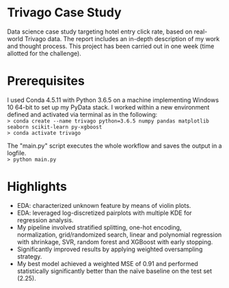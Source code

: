 # Trivago Case Study
Data science case study targeting hotel entry click rate, based on real-world Trivago data. The report includes an in-depth description of my work and thought process. This project has been carried out in one week (time allotted for the challenge).

# Prerequisites
I used Conda 4.5.11 with Python 3.6.5 on a machine implementing Windows 10 64-bit to set up my PyData stack. I worked within a new environment defined and activated via terminal as in the following:<br/>
`> conda create --name trivago python=3.6.5 numpy pandas matplotlib seaborn scikit-learn py-xgboost`<br/>
`> conda activate trivago`

The "main.py" script executes the whole workflow and saves the output in a logfile.<br/>
`> python main.py`

# Highlights
- EDA: characterized unknown feature by means of violin plots.
- EDA: leveraged log-discretized pairplots with multiple KDE for regression analysis.
- My pipeline involved stratified splitting, one-hot encoding, normalization, grid/randomized search, linear and polynomial regression with shrinkage, SVR, random forest and XGBoost with early stopping.
- Significantly improved results by applying weighted oversampling strategy.
- My best model achieved a weighted MSE of 0.91 and performed statistically significantly better than the naïve baseline on the test set (2.25).

